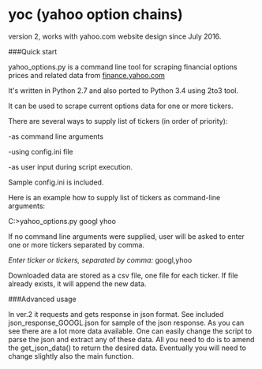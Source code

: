 # yoc (yahoo option chains)

version 2, works with yahoo.com website design since July 2016.

###Quick start

yahoo_options.py is a command line tool for scraping financial options prices and related data from <a href=http://finance.yahoo.com/>finance.yahoo.com</a>

It's written in Python 2.7 and also ported to Python 3.4 using 2to3 tool.

It can be used to scrape current options data for one or more tickers.

There are several ways to supply list of tickers (in order of priority):

-as command line arguments

-using config.ini file

-as user input during script execution.


Sample config.ini is included.

Here is an example how to supply list of tickers as command-line arguments:

C:\>yahoo_options.py googl yhoo

If no command line arguments were supplied, user will be asked to enter one or more tickers separated by comma.

_Enter ticker or tickers, separated by comma:_ googl,yhoo

Downloaded data are stored as a csv file, one file for each ticker. If file already exists, it will append the new data.

###Advanced usage

In ver.2 it requests and gets response in json format. See included json_response_GOOGL.json for sample of the json response. As you can see there are a lot more data available. One can easily change the script to parse the json and extract any of these data. All you need to do is to amend the get_json_data() to return the desired data. Eventually you will need to change slightly also the main function.

